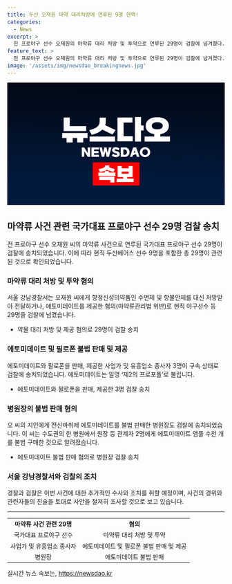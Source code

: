 ```yaml
---
title: 두산 오재원 마약 대리처방에 연루된 9명 현역!
categories:
  - News
excerpt: >
  전 프로야구 선수 오재원의 마약류 대리 처방 및 투약으로 연루된 29명이 검찰에 넘겨졌다. 이들 중 9명은 두산베어스 선수로, 오 씨의 지인에 의해 에토미데이트를 불법으로 판매받은 병원장 역시 검찰 송치되었다. 에토미데이트와 필로폰을 판매, 제공한 사업가와 유흥업소 종사자 등 3명은 구속 상태로 이송됐으며, 이와 관련된 수면제, 항불안제를 대신 처방받은 23명 중에는 전 프로야구 선수 13명과 두산베어스 트레이너 1명, 야구아카데미 수강생 부모 등이 포함돼 있다. 두산베어스 측은 연루된 선수들 조치하고 억울한 부분 소명할 계획이라 밝혔다.
feature_text: >
  전 프로야구 선수 오재원의 마약류 대리 처방 및 투약으로 연루된 29명이 검찰에 넘겨졌다. 이들 중 9명은 두산베어스 선수로, 오 씨의 지인에 의해 에토미데이트를 불법으로 판매받은 병원장 역시 검찰 송치되었다. 에토미데이트와 필로폰을 판매, 제공한 사업가와 유흥업소 종사자 등 3명은 구속 상태로 이송됐으며, 이와 관련된 수면제, 항불안제를 대신 처방받은 23명 중에는 전 프로야구 선수 13명과 두산베어스 트레이너 1명, 야구아카데미 수강생 부모 등이 포함돼 있다. 두산베어스 측은 연루된 선수들 조치하고 억울한 부분 소명할 계획이라 밝혔다.
image: '/assets/img/newsdao_breakingnews.jpg'
---
```


<p><img src="/assets/img/newsdao_breakingnews.jpg" alt="flaretime 속보" /></p>

<h2 data-ke-size="size26">마약류 사건 관련 국가대표 프로야구 선수 29명 검찰 송치</h2>

<p data-ke-size="size16">전 프로야구 선수 오재원 씨의 마약류 사건으로 연루된 국가대표 프로야구 선수 29명이 검찰에 송치되었습니다. 이에 따라 현직 두산베어스 선수 9명을 포함한 총 29명이 관련된 것으로 확인되었습니다.</p>

<h3>마약류 대리 처방 및 투약 혐의</h3>

<p data-ke-size="size16">서울 강남경찰서는 오재원 씨에게 향정신성의약품인 수면제 및 항불안제를 대신 처방받아 전달하거나, 에토미데이트를 제공한 혐의(마약류관리법 위반)로 현직 야구선수 등 29명을 검찰에 넘겼습니다.</p>

<ul>
  <li>약물 대리 처방 및 제공 혐의로 29명이 검찰 송치</li>
</ul>

<h3>에토미데이트 및 필로폰 불법 판매 및 제공</h3>

<p data-ke-size="size16">에토미데이트와 필로폰을 판매, 제공한 사업가 및 유흥업소 종사자 3명이 구속 상태로 검찰에 송치되었습니다. 에토미데이트는 일명 ‘제2의 프로포폴’로 불립니다.</p>

<ul>
  <li>에토미데이트와 필로폰을 판매, 제공한 3명 검찰 송치</li>
</ul>

<h3>병원장의 불법 판매 혐의</h3>

<p data-ke-size="size16">오 씨의 지인에게 전신마취제 에토미데이트를 불법 판매한 병원장도 검찰에 송치되었습니다. 이 씨는 수도권의 한 병원에서 원장 등 관계자 2명에게 에토미데이트 앰풀 수천 개를 불법 구매한 것으로 알려졌습니다.</p>

<ul>
  <li>에토미데이트 불법 판매 혐의로 병원장 검찰 송치</li>
</ul>

<h3>서울 강남경찰서와 검찰의 조치</h3>

<p data-ke-size="size16">경찰과 검찰은 이번 사건에 대한 추가적인 수사와 조치를 취할 예정이며, 사건의 경위와 관련자들의 진술을 토대로 사안을 철저히 조사할 것으로 보고 있습니다.</p>

<hr>

<p data-ke-size="size16"></p>

<table>
  <tr>
    <td style="text-align: center; height: 17px;"><b>마약류 사건 관련 29명</b></td>
    <td style="text-align: center; height: 17px;"><b>혐의</b></td>
  </tr>
  <tr>
    <td style="text-align: center; height: 17px;">국가대표 프로야구 선수</td>
    <td style="text-align: center; height: 17px;">마약류 대리 처방 및 투약</td>
  </tr>
  <tr>
    <td style="text-align: center; height: 17px;">사업가 및 유흥업소 종사자</td>
    <td style="text-align: center; height: 17px;">에토미데이트 및 필로폰 불법 판매 및 제공</td>
  </tr>
  <tr>
    <td style="text-align: center; height: 17px;">병원장</td>
    <td style="text-align: center; height: 17px;">에토미데이트 불법 판매</td>
  </tr>
</table>
실시간 뉴스 속보는, <a href="https://newsdao.kr" rel="dofollow">https://newsdao.kr</a>


